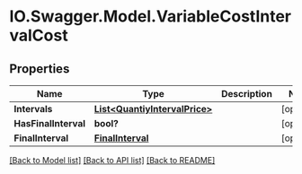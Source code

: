 # IO.Swagger.Model.VariableCostIntervalCost
## Properties

Name | Type | Description | Notes
------------ | ------------- | ------------- | -------------
**Intervals** | [**List&lt;QuantiyIntervalPrice&gt;**](QuantiyIntervalPrice.md) |  | [optional] 
**HasFinalInterval** | **bool?** |  | [optional] 
**FinalInterval** | [**FinalInterval**](FinalInterval.md) |  | [optional] 

[[Back to Model list]](../README.md#documentation-for-models) [[Back to API list]](../README.md#documentation-for-api-endpoints) [[Back to README]](../README.md)

